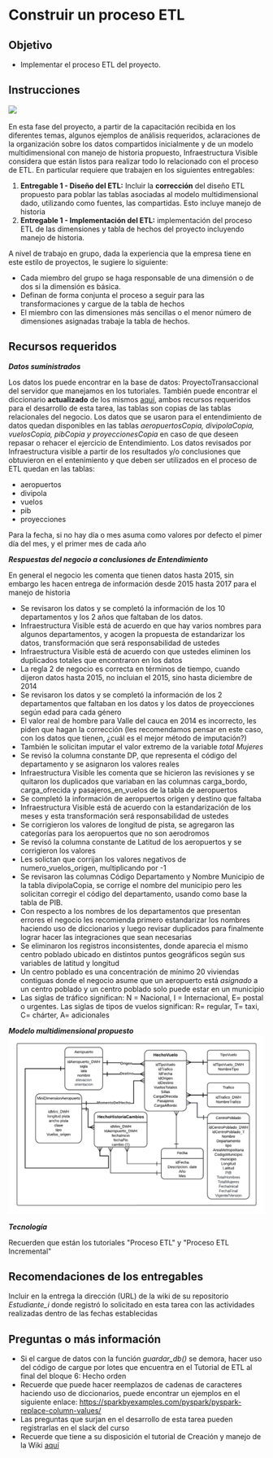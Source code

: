 # **Construir un proceso ETL**
## **Objetivo**
- Implementar el proceso ETL del proyecto.  
## **Instrucciones**

![](./imagenes/S210InfrestructuraVisible.png)

En esta fase del proyecto, a partir de la capacitación recibida en los diferentes temas, algunos ejemplos de análisis requeridos, aclaraciones de la organización sobre los datos compartidos inicialmente y de un modelo multidimensional con manejo de historia propuesto, Infraestructura Visible considera que están listos para realizar todo lo relacionado con el proceso de ETL. En particular requiere que trabajen en los siguientes entregables:

1. **Entregable 1 - Diseño del ETL:** Incluir la **corrección** del diseño ETL propuesto para poblar las tablas asociadas al modelo multidimensional dado, utilizando como fuentes, las compartidas. Esto incluye manejo de historia
2. **Entregable 1 - Implementación del ETL:** implementación del proceso ETL de las dimensiones y tabla de hechos del proyecto incluyendo manejo de historia.

A nivel de trabajo en grupo, dada la experiencia que la empresa tiene en este estilo de proyectos, le sugiere lo siguiente:
- Cada miembro del grupo se haga responsable de una dimensión o de dos si la dimensión es básica.
- Definan de forma conjunta el proceso a seguir para las transformaciones y cargue de la tabla de hechos
- El miembro con las dimensiones más sencillas o el menor número de dimensiones asignadas trabaje la tabla de hechos. 

## **Recursos requeridos**
***Datos suministrados***

Los datos los puede encontrar en la base de datos: ProyectoTransaccional del servidor que manejamos en los tutoriales. También puede encontrar el diccionario **actualizado** de los mismos [aquí](https://github.com/MISW-4402-Analisis-y-Modelado-de-datos/guias/blob/main/docs/Proyecto/Diccionario%20IV.xlsx), ambos recursos requeridos para el desarrollo de esta tarea, las tablas son copias de las tablas relacionales del negocio. Los datos que se usaron para el entendimiento de datos quedan disponibles en las tablas <i> aeropuertosCopia, divipolaCopia, vuelosCopia, pibCopia y	proyeccionesCopia </i> en caso de que deseen repasar o rehacer el ejercicio de Entendimiento. Los datos revisados por Infraestructura visible a partir de los resultados y/o conclusiones que obtuvieron en el entenimiento y que deben ser utilizados en el proceso de ETL quedan en las tablas:
-	aeropuertos
-	divipola
-	vuelos
-	pib 
-	proyecciones

Para la fecha, si no hay día o mes asuma como valores por defecto el pimer día del mes, y el primer mes de cada año

***Respuestas del negocio a conclusiones de Entendimiento***

En general el negocio les comenta que tienen datos hasta 2015, sin embargo les hacen entrega de información desde 2015 hasta 2017 para el manejo de historia
- Se revisaron los datos y se completó la información de los 10 departamentos y los 2 años que faltaban de los datos.
- Infraestructura Visible está de acuerdo en que hay varios nombres para algunos departamentos, y acogen la propuesta de estandarizar los datos, transformación que será responsabilidad de ustedes
- Infraestructura Visible está de acuerdo con que ustedes eliminen los duplicados totales que encontraron en los datos
- La regla 2 de negocio es correcta en términos de tiempo, cuando dijeron datos hasta 2015, no incluian el 2015, sino hasta diciembre de 2014
- Se revisaron los datos y se completó la información de los 2 departamentos que faltaban en los datos y los datos de proyecciones según edad para cada género
- El valor real de hombre para Valle del cauca en 2014 es incorrecto, les piden que hagan la corrección (les recomendamos pensar en este caso, con los datos que tienen, ¿cuál es el mejor método de imputación?)
- También le solicitan imputar el valor extremo de la variable <i>total Mujeres </i>
- Se revisó la columna constante DP, que representa el código del departamento y se asignaron los valores reales
- Infraestructura Visible les comenta que se hicieron las revisiones y se quitaron los duplicados que variaban en las columnas carga_bordo, carga_ofrecida y pasajeros_en_vuelos de la tabla de aeropuertos
- Se completó la información de aeropuertos origen y destino que faltaba
- Infraestructura Visible está de acuerdo con la estandarización de los meses y esta transformación será responsabilidad de ustedes
- Se corrigieron los valores de longitud de pista, se agregaron las categorías para los aeropuertos que no son aerodromos
- Se revisó la columna constante de Latitud de los aeropuertos y se corrigieron los valores
- Les solictan que corrijan los valores negativos de numero_vuelos_origen, multiplicando por -1
- Se revisaron las columnas Código Departamento y Nombre Municipio de la tabla divipolaCopia, se corrige el nombre del municipio pero les solicitan corregir el código del departamento, usando como base la tabla de PIB. 
- Con respecto a los nombres de los departamentos que presentan errores el negocio les recomienda primero estandarizar los nombres haciendo uso de diccionarios y luego revisar duplicados para finalmente lograr hacer las integraciones que sean necesarias 
- Se eliminaron los registros inconsistentes, donde aparecia el mismo centro poblado ubicado en distintos puntos geográficos según sus variables de latitud y longitud
- Un centro poblado es una concentración de mínimo 20 viviendas contiguas donde el negocio asume que un aeropuerto está *asignado* a un centro poblado y un centro poblado solo puede estar en un municipio
- Las siglas de tráfico significan: N = Nacional, I = Internacional, E= postal o urgentes. Las siglas de tipos de vuelos significan: R= regular, T= taxi, C= chárter, A= adicionales

***Modelo multidimensional propuesto***<br>
<img src="./Img/ModeloIV.png" width="800"/>

***Tecnología***

Recuerden que están los tutoriales "Proceso ETL" y "Proceso ETL Incremental"

## **Recomendaciones de los entregables**

Incluir en la entrega la dirección (URL) de la wiki de su repositorio <i>Estudiante_i</i> donde registró lo solicitado en esta tarea con las actividades realizadas dentro de las fechas establecidas

## **Preguntas o más información**
- Si el cargue de datos con la función <i>guardar_db()</i> se demora, hacer uso del código de cargue por lotes que encuentra en el Tutorial de ETL al final del bloque 6: Hecho orden
- Recuerde que puede hacer reemplazos de cadenas de caracteres haciendo uso de diccionarios, puede encontrar un ejemplos en el siguiente enlace: https://sparkbyexamples.com/pyspark/pyspark-replace-column-values/
- Las preguntas que surjan en el desarrollo de esta tarea pueden registrarlas en el slack del curso
- Recuerde que tiene a su disposición el tutorial de Creación y manejo de la Wiki [aquí](https://misovirtual.virtual.uniandes.edu.co/codelabs/wiki-github/index.html?index=..%2F..ETL#0)
